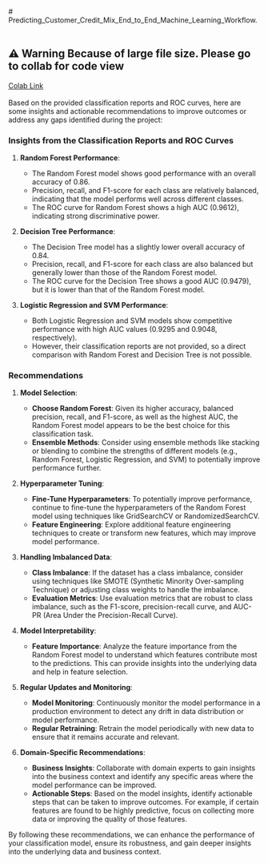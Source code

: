 
﻿# Predicting_Customer_Credit_Mix_End_to_End_Machine_Learning_Workflow.
 <br/><br/>
## ⚠️ Warning Because of large file size. Please go to collab for code view
[Colab Link](https://colab.research.google.com/drive/1a2d98veKANzFDCmqjiIteoOO0Hx5cLD7?usp=sharing)
<br/><br/>
 Based on the provided classification reports and ROC curves, here are some insights and actionable recommendations to improve outcomes or address any gaps identified during the project:

### Insights from the Classification Reports and ROC Curves

1. **Random Forest Performance**:
   - The Random Forest model shows good performance with an overall accuracy of 0.86.
   - Precision, recall, and F1-score for each class are relatively balanced, indicating that the model performs well across different classes.
   - The ROC curve for Random Forest shows a high AUC (0.9612), indicating strong discriminative power.

2. **Decision Tree Performance**:
   - The Decision Tree model has a slightly lower overall accuracy of 0.84.
   - Precision, recall, and F1-score for each class are also balanced but generally lower than those of the Random Forest model.
   - The ROC curve for the Decision Tree shows a good AUC (0.9479), but it is lower than that of the Random Forest model.

3. **Logistic Regression and SVM Performance**:
   - Both Logistic Regression and SVM models show competitive performance with high AUC values (0.9295 and 0.9048, respectively).
   - However, their classification reports are not provided, so a direct comparison with Random Forest and Decision Tree is not possible.

### Recommendations

1. **Model Selection**:
   - **Choose Random Forest**: Given its higher accuracy, balanced precision, recall, and F1-score, as well as the highest AUC, the Random Forest model appears to be the best choice for this classification task.
   - **Ensemble Methods**: Consider using ensemble methods like stacking or blending to combine the strengths of different models (e.g., Random Forest, Logistic Regression, and SVM) to potentially improve performance further.

2. **Hyperparameter Tuning**:
   - **Fine-Tune Hyperparameters**: To potentially improve performance, continue to fine-tune the hyperparameters of the Random Forest model using techniques like GridSearchCV or RandomizedSearchCV.
   - **Feature Engineering**: Explore additional feature engineering techniques to create or transform new features, which may improve model performance.

3. **Handling Imbalanced Data**:
   - **Class Imbalance**: If the dataset has a class imbalance, consider using techniques like SMOTE (Synthetic Minority Over-sampling Technique) or adjusting class weights to handle the imbalance.
   - **Evaluation Metrics**: Use evaluation metrics that are robust to class imbalance, such as the F1-score, precision-recall curve, and AUC-PR (Area Under the Precision-Recall Curve).

4. **Model Interpretability**:
   - **Feature Importance**: Analyze the feature importance from the Random Forest model to understand which features contribute most to the predictions. This can provide insights into the underlying data and help in feature selection.

5. **Regular Updates and Monitoring**:
   - **Model Monitoring**: Continuously monitor the model performance in a production environment to detect any drift in data distribution or model performance.
   - **Regular Retraining**: Retrain the model periodically with new data to ensure that it remains accurate and relevant.

6. **Domain-Specific Recommendations**:
   - **Business Insights**: Collaborate with domain experts to gain insights into the business context and identify any specific areas where the model performance can be improved.
   - **Actionable Steps**: Based on the model insights, identify actionable steps that can be taken to improve outcomes. For example, if certain features are found to be highly predictive, focus on collecting more data or improving the quality of those features.

By following these recommendations, we can enhance the performance of your classification model, ensure its robustness, and gain deeper insights into the underlying data and business context.
